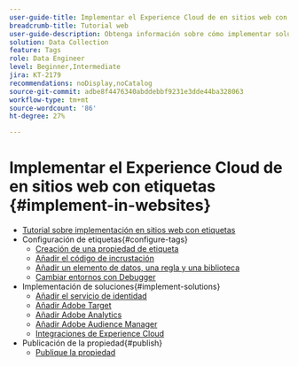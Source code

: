 ```yaml
---
user-guide-title: Implementar el Experience Cloud de en sitios web con etiquetas
breadcrumb-title: Tutorial web
user-guide-description: Obtenga información sobre cómo implementar soluciones de Adobe Experience Cloud en un sitio web con etiquetas.
solution: Data Collection
feature: Tags
role: Data Engineer
level: Beginner,Intermediate
jira: KT-2179
recommendations: noDisplay,noCatalog
source-git-commit: adbe8f4476340abddebbf9231e3dde44ba328063
workflow-type: tm+mt
source-wordcount: '86'
ht-degree: 27%

---
```



# Implementar el Experience Cloud de en sitios web con etiquetas {#implement-in-websites}

+ [Tutorial sobre implementación en sitios web con etiquetas](overview.md)
+ Configuración de etiquetas{#configure-tags}
   + [Creación de una propiedad de etiqueta](create-a-property.md)
   + [Añadir el código de incrustación](add-embed-code.md)
   + [Añadir un elemento de datos, una regla y una biblioteca](add-data-elements-rules.md)
   + [Cambiar entornos con Debugger](switch-environments.md)
+ Implementación de soluciones{#implement-solutions}
   + [Añadir el servicio de identidad](id-service.md)
   + [Añadir Adobe Target](target.md)
   + [Añadir Adobe Analytics](analytics.md)
   + [Añadir Adobe Audience Manager](audience-manager.md)
   + [Integraciones de Experience Cloud](integrations.md)
+ Publicación de la propiedad{#publish}
   + [Publique la propiedad ](publish.md)
